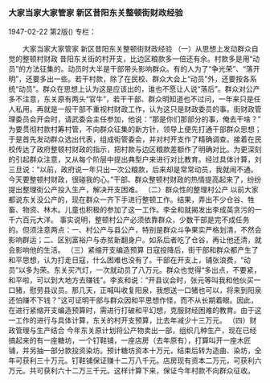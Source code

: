 ### 大家当家大家管家  新区昔阳东关整顿街财政经验

1947-02-22
第2版()
专栏：

　　大家当家大家管家
    新区昔阳东关整顿街财政经验
  （一）从思想上发动群众自觉的整顿村财政
    昔阳东关街的村开支，比边区粮款多一倍还有余。村款多是用“动员”的方法征集的。动员时大半是干部带头影响群众。有的人为了“争光荣”、“落开明”，还要多出一些。若干村款，除了在民校、群众大会上“动员”外，还要按各系统“动员”。群众在思想上认为这是应该出的，谁也不愿让人说“落后”。群众对公产多不注意，东关原有两头“官牛”，若干干部、群众明知道也不过问，一年来只是任人私用。再就是一般干部不重视村财政工作，认为这只是财政委员的事。街财政管理委员会开会时，请武委会主任参加，他说：“那是你们那部分的事，俺去干啥？”
    为要贯彻村款村筹村管，不向群众征集的新方针，领导上便先打通干部群众思想；于是首先发动群众选出代表，组成街管委会，并对村开支作了精确调查。接着在民校传达了政府整顿村财政的指示，把村款与边区粮款差额作了明确对比。为更深刻的引起群众注意，又从每个阶层中提出典型户来进行对比教育。经过具体计算，刘三旦说：“以前，政府说一年只出一次公粮款，后来却是常常动员，我就闹不通。今天要整顿村财政，很碰我的心。”干部、群众整顿村财政的热情提高起来了，纷纷提出整理街公产投入生产，解决开支困难。
  （二）群众性的整理村公产
    以前大家都说东关没公产的，现在群众一齐下手进行整顿工作。结果，弄出不少仓谷、牲畜、物资、林木。儿童也积极的参加了这一工作。李全和就揭发出李成英贪污的一千六百元大洋。
    事实说明，整顿村公产必须依靠群众，少数干部是完不成任务的。但须注意两点：一、村公产与县公产，特别是群众斗争果实严格划清，不然会影响群运；二、区别富裕户与赤贫新翻身户。如系后者吃了仓谷，再让他还清，就会影响他的生活。
  （三）紧缩开支编造预算
    日寇投降后，街干部和群众都产生了和平思想，认为打走日寇，什么困难也没有了。干部在开支上，铺张浪费，“动员”以多为荣。东关买汽灯，一次就动员了八万元。群众也觉得“多出点，不要紧，和平啦，可以到大地方去赚钱”。李亥和说：“开县议会时，张元等叫我和他伙买一口猪，慰劳县议员。那几天，正喊叫收复阳泉，我想送一口猪也可以，将来到阳泉还怕赚不下钱？”这可证明干部与群众因和平思想作怪，而不从长期着眼。因此，在进行紧缩开支编造预算时，需进行打破和平幻想，克服财经困难的教育。由于这一工作的进行与具体计算，东关的村开支预算，比去年减少十三万元。
  （四）财政管理与生产结合
    今年东关原计划将公产物卖出一部，组织几种生产，现在已经搞起来的有一座糖坊，一个钉鞋铺，一座店房（去年原有），打算叫开一座木匠铺，并另抽一部分款投资染坊。预计糖坊资本十万元，结束后转为造曲、染坊，全年可获利三十万元。钉鞋铺保证赚十二万八千元。店房现有资本二万元，可获利六万元。共可获利六十二万三千元。这样计算下来，保证今年村款不向群众征收。
